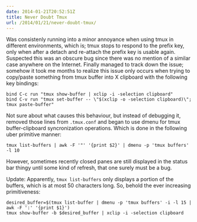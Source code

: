 ```yaml
---
date: 2014-01-21T20:52:51Z
title: Never Doubt Tmux
url: /2014/01/21/never-doubt-tmux/
---
```


Was consistenly running into a minor annoyance when using tmux in different environments, which is; tmux stops to respond to the prefix key, only when after a detach and re-attach the prefix key is usable again. Suspected this was an obscure bug since there was no mention of a similar case anywhere on the Internet. Finally managed to track down the issue; somehow it took me months to realize this issue only occurs when trying to copy/paste something from tmux buffer into X clipboard with the following key bindings:


    bind C-c run "tmux show-buffer | xclip -i -selection clipboard"
    bind C-v run "tmux set-buffer -- \"$(xclip -o -selection clipboard)\"; tmux paste-buffer"


Not sure about what causes this behaviour, but instead of debugging it, removed those lines from `.tmux.conf` and began to use dmenu for tmux buffer-clipboard syncronization operations. Which is done in the following uber primitive manner:

    tmux list-buffers | awk -F '"' '{print $2}' | dmenu -p 'tmux buffers' -l 10
    
However, sometimes recently closed panes are still displayed in the status bar thingy until some kind of refresh, that one surely must be a bug.


Update: Apparently, `tmux list-buffers` only displays a portion of the buffers, which is at most 50 characters long. So, behold the ever increasing primitiveness:


    desired_buffer=$(tmux list-buffer | dmenu -p 'tmux buffers' -i -l 15 | awk -F ':' '{print $1}')
    tmux show-buffer -b $desired_buffer | xclip -i -selection clipboard